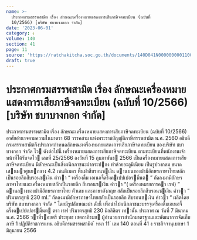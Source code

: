 ```yaml
---
name: >-
  ประกาศกรมสรรพสามิต เรื่อง ลักษณะเครื่องหมายแสดงการเสียภาษีจดทะเบียน (ฉบับที่
  10/2566) [บริษัท ชบาบางกอก จำกัด]
date: '2023-06-01'
category: ง
volume: 140
section: 41
page: 11
source: 'https://ratchakitcha.soc.go.th/documents/140D041N0000000001100.pdf'
draft: true
---
```


# ประกาศกรมสรรพสามิต เรื่อง ลักษณะเครื่องหมายแสดงการเสียภาษีจดทะเบียน (ฉบับที่ 10/2566) [บริษัท ชบาบางกอก จำกัด]

ประกาศกรมสรรพสามิต เรื่อง ลักษณะเครื่องหมายแสดงการเสียภาษีจดทะเบียน (ฉบับที่ 10/2566) อาศัยอํานาจตามความในมาตรา 68 วรรคสาม แห่งพระราชบัญญัติภาษีสรรพสามิต พ.ศ. 2560 อธิบดีกรมสรรพสามิตจึงประกาศกําหนดลักษณะเครื่องหมายแสดงการเสียภาษีจดทะเบียน ของบริษัท ชบาบางกอก จํากัด ไว ดังต่อไปนี้ เครื่องหมายแสดงการเสียภาษีจดทะเบียน ตามทะเบียนที่พนักงานเจ้าหน้าที่ได้รับจดไว เลขที่ 25/2566 ลงวันที่ 15 กุมภาพันธ 2566 เป็นเครื่องหมายแสดงการเสียภาษีจดทะเบียน มีลักษณะเป็นสิ่งผนึกภาชนะฝากระปอง ทําด้วยอะลูมิเนียม เป็นรูปวงกลม ขนาดเสนผาศูนยกลาง 4.2 เซนติเมตร พื้นฝาสีบรอนซเงิน ดานบนของฝามีอักษรภาษาไทยสลักเป็นรอยลึกสีบรอนซเงิน คําวา “ เครื่องดื่ม เอเนอจี้ดริ๊งคเปปเปอรมิ้นต ” ถัดลงมามีอักษรภาษาไทยและเครื่องหมายสลักเป็นรอยลึก สีบรอนซเงิน คําวา “( เครื่องหมายการคา เรฟ) ” ดานลางของฝามีอักษรภาษาไทย ตัวเลข และภาษาอังกฤษ สลักเป็นรอยลึกสีบรอนซเงิน คําวา “ ปริมาตรสุทธิ 230 ml.” ถัดลงมามีอักษรภาษาไทยสลักเป็นรอยลึก สีบรอนซเงิน คําวา “ ผลิตโดย บริษัท ชบาบางกอก จํากัด ” โดยมีรูปลักษณะฝา ดังนี้ เพื่อนําไปผนึกภาชนะบรรจุเครื่องดื่มเอเนอจี้ดริ๊งคเปปเปอรมิ้นต ตรา เรฟ ปริมาตรสุทธิ 230 มิลลิลิตร เทานั้น ประกาศ ณ วันที่ 7 มีนาคม พ.ศ. 2566 วาที่รอยตรี ประยุทธ เสตถาภิรมย ผู้อํานวยการสํานักมาตรฐานและพัฒนาการจัดเก็บภาษี 1 ปฏิบัติราชการแทน อธิบดีกรมสรรพสามิต ้ หนา 11 ่ เลม 140 ตอนที่ 41 ง ราชกิจจานุเบกษา 1 มิถุนายน 2566

